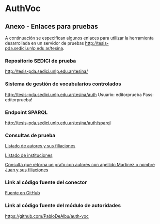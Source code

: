 # AuthVoc


## Anexo - Enlaces para pruebas

A continuación se especifican algunos enlaces para utilizar la herramienta desarrollada en un servidor de pruebas http://tesis-pda.sedici.unlp.edu.ar/tesina.

### Repositorio SEDICI de prueba
http://tesis-pda.sedici.unlp.edu.ar/tesina/
	
### Sistema de gestión de vocabularios controlados
http://tesis-pda.sedici.unlp.edu.ar/tesina/auth
Usuario: editorprueba
Pass: editorprueba!

### Endpoint SPARQL
http://tesis-pda.sedici.unlp.edu.ar/tesina/auth/sparql

### Consultas de prueba

[Listado de autores y sus filiaciones](http://tesis-pda.sedici.unlp.edu.ar/tesina/auth/sparql?query=PREFIX+dc%3A+<http%3A%2F%2Fpurl.org%2Fdc%2Fterms%2F>%0D%0APREFIX+sioc%3A+<http%3A%2F%2Frdfs.org%2Fsioc%2Fns%23>%0D%0APREFIX+foaf%3A+<http%3A%2F%2Fxmlns.com%2Ffoaf%2F0.1%2F>%0D%0APREFIX+cerif%3A+<http%3A%2F%2Fspi-fm.uca.es%2Fneologism%2Fcerif%2F1.3%23>%0D%0A%0D%0ASELECT+%3Fperson+%3Fname+%3Fsurname+%3Flink%0D%0AWHERE+%7B%0D%0A++%3Fperson+a+foaf%3APerson+%3B+%0D%0A++++foaf%3AgivenName+%3Fname+%3B+%0D%0A++++foaf%3Asurname+%3Fsurname+%3B+%0D%0A++++cerif%3AlinksToOrganisationUnit+%3Flink.+%0D%0A%7D%0D%0A&output=htmltab&jsonp=&key=&show_inline=1)

[Listado de instituciones](http://tesis-pda.sedici.unlp.edu.ar/tesina/auth/sparql?query=PREFIX+sioc%3A+<http%3A%2F%2Frdfs.org%2Fsioc%2Fns%23>%0D%0APREFIX+foaf%3A+<http%3A%2F%2Fxmlns.com%2Ffoaf%2F0.1%2F>%0D%0A%0D%0ASELECT+%3Finst+%3Fname+%3Finit%0D%0AWHERE+%7B%0D%0A++%3Finst+a+foaf%3AOrganization+%3B+%0D%0A++++foaf%3Aname+%3Fname+%3B+%0D%0A++++sioc%3Aid+%3Finit+.+%0D%0A%7D%0D%0A&output=htmltab&jsonp=&key=&show_inline=1)

[Consulta que retorna un grafo con autores con apellido Martinez o nombre Juan y sus filiaciones](http://tesis-pda.sedici.unlp.edu.ar/tesina/auth/sparql?query=PREFIX++rdf%3A++<http%3A%2F%2Fwww.w3.org%2F1999%2F02%2F22-rdf-syntax-ns%23>%0D%0APREFIX++foaf%3A+<http%3A%2F%2Fxmlns.com%2Ffoaf%2F0.1%2F>%0D%0APREFIX++dc%3A+++<http%3A%2F%2Fpurl.org%2Fdc%2Fterms%2F>%0D%0APREFIX++cerif%3A+<http%3A%2F%2Fspi-fm.uca.es%2Fneologism%2Fcerif%2F1.3%23>%0D%0APREFIX++sioc%3A+<http%3A%2F%2Frdfs.org%2Fsioc%2Fns%23>%0D%0A%0D%0ACONSTRUCT+%0D%0A++%7B+%3Fperson+rdf%3Atype+foaf%3APerson+.%0D%0A++++%3Fperson+foaf%3AgivenName+%3Fname+.%0D%0A++++%3Fperson+foaf%3Ambox+%3Fmail+.%0D%0A++++%3Fperson+foaf%3Asurname+%3Fsurname+.%0D%0A++++%3Fperson+cerif%3AlinksToOrganisationUnit+%3Flink+.%0D%0A++++%3Flink+cerif%3AstartDate+%3Finicio+.%0D%0A++++%3Flink+cerif%3AendDate+%3Ffin+.%0D%0A++++%3Flink+foaf%3AOrganization+%3Forg+.%0D%0A++++%3Forg+foaf%3Aname+%3Faffiliation+.%0D%0A++++%3Forg+sioc%3Aid+%3Fid+.%7D%0D%0AWHERE%0D%0A++%7B+%3Fperson++rdf%3Atype+++++++++foaf%3APerson+%3B%0D%0A+++++++++++++foaf%3AgivenName+++%3Fname+%3B%0D%0A+++++++++++++foaf%3Asurname++%3Fsurname+.%0D%0A++++OPTIONAL%0D%0A++++++%7B+%3Fperson++foaf%3Ambox++%3Fmail+.+%7D%0D%0A++++OPTIONAL%0D%0A++++++%7B+%3Fperson++cerif%3AlinksToOrganisationUnit++%3Flink+.%0D%0A++++++++%3Flink++++cerif%3AstartDate+++++++%3Finicio+%3B%0D%0A+++++++++++++++++cerif%3AendDate+++++++++%3Ffin+%3B%0D%0A+++++++++++++++++foaf%3AOrganization+++++%3Forg+.%0D%0A++++++++%3Forg+++++foaf%3Aname+++++++++++++%3Faffiliation+%3B%0D%0A+++++++++++++++++sioc%3Aid+++++++++++++++%3Fid+.%0D%0A++++++%7D%0D%0A++++FILTER+%28+%28+regex%28%3Fname%2C+"Juan"%2C+"i"%29+%7C%7C+regex%28%3Fsurname%2C+"Martinez"%2C+"i"%29+%29++%29%0D%0A++%7D%0D%0AORDER+BY+%3Fsurname+%3Flink%0D%0AOFFSET++0%0D%0ALIMIT+++50%0D%0A&output=rdfxml&jsonp=&key=&show_inline=1)

### Link al código fuente del conector

[Fuente en GitHub](https://github.com/sedici/DSpace/tree/sparqlAuthorityProviders)

### Link al código fuente del módulo de autoridades
https://github.com/PabloDeAlbu/auth-voc

